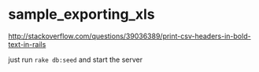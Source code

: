 # sample_exporting_xls


http://stackoverflow.com/questions/39036389/print-csv-headers-in-bold-text-in-rails


just run `rake db:seed` and start the server 

